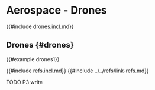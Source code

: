 # Aerospace - Drones

{{#include drones.incl.md}}

## Drones {#drones}

{{#example drones1}}

{{#include refs.incl.md}}
{{#include ../../refs/link-refs.md}}

<div class="hidden">
TODO P3 write
</div>
